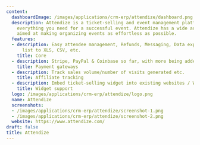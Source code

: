 ```yaml
---
content:
  dashboardImage: /images/applications/crm-erp/attendize/dashboard.png
  description: Attendize is a ticket-selling and event management platform and is
    everything you need for a successful event. Attendize has a wide array of features
    aimed at making organizing events as effortless as possible.
  features:
  - description: Easy attendee management, Refunds, Messaging, Data export -Attendees
      list to XLS, CSV, etc.
    title: Core
  - description: Stripe, PayPal & Coinbase so far, with more being added.
    title: Payment gateways
  - description: Track sales volume/number of visits generated etc.
    title: Affiliate tracking
  - description: Embed ticket-selling widget into existing websites / WordPress blogs
    title: Widget support
  logo: /images/applications/crm-erp/attendize/logo.png
  name: Attendize
  screenshots:
  - /images/applications/crm-erp/attendize/screenshot-1.png
  - /images/applications/crm-erp/attendize/screenshot-2.png
  website: https://www.attendize.com/
draft: false
title: Attendize
---
```


